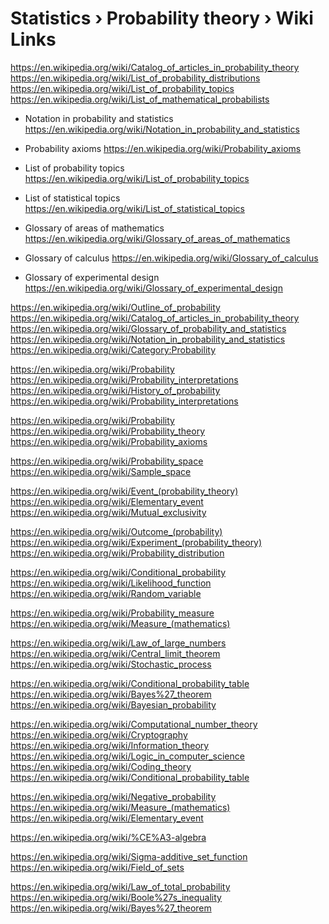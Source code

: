 # Statistics › Probability theory › Wiki Links

https://en.wikipedia.org/wiki/Catalog_of_articles_in_probability_theory
https://en.wikipedia.org/wiki/List_of_probability_distributions
https://en.wikipedia.org/wiki/List_of_probability_topics
https://en.wikipedia.org/wiki/List_of_mathematical_probabilists

- Notation in probability and statistics
  https://en.wikipedia.org/wiki/Notation_in_probability_and_statistics

- Probability axioms
  https://en.wikipedia.org/wiki/Probability_axioms

- List of probability topics
  https://en.wikipedia.org/wiki/List_of_probability_topics

- List of statistical topics
  https://en.wikipedia.org/wiki/List_of_statistical_topics

- Glossary of areas of mathematics
  https://en.wikipedia.org/wiki/Glossary_of_areas_of_mathematics

- Glossary of calculus
  https://en.wikipedia.org/wiki/Glossary_of_calculus

- Glossary of experimental design
  https://en.wikipedia.org/wiki/Glossary_of_experimental_design


https://en.wikipedia.org/wiki/Outline_of_probability
https://en.wikipedia.org/wiki/Catalog_of_articles_in_probability_theory
https://en.wikipedia.org/wiki/Glossary_of_probability_and_statistics
https://en.wikipedia.org/wiki/Notation_in_probability_and_statistics
https://en.wikipedia.org/wiki/Category:Probability

https://en.wikipedia.org/wiki/Probability
https://en.wikipedia.org/wiki/Probability_interpretations
https://en.wikipedia.org/wiki/History_of_probability
https://en.wikipedia.org/wiki/Probability_interpretations

https://en.wikipedia.org/wiki/Probability
https://en.wikipedia.org/wiki/Probability_theory
https://en.wikipedia.org/wiki/Probability_axioms

https://en.wikipedia.org/wiki/Probability_space
https://en.wikipedia.org/wiki/Sample_space

https://en.wikipedia.org/wiki/Event_(probability_theory)
https://en.wikipedia.org/wiki/Elementary_event
https://en.wikipedia.org/wiki/Mutual_exclusivity

https://en.wikipedia.org/wiki/Outcome_(probability)
https://en.wikipedia.org/wiki/Experiment_(probability_theory)
https://en.wikipedia.org/wiki/Probability_distribution

https://en.wikipedia.org/wiki/Conditional_probability
https://en.wikipedia.org/wiki/Likelihood_function
https://en.wikipedia.org/wiki/Random_variable

https://en.wikipedia.org/wiki/Probability_measure
https://en.wikipedia.org/wiki/Measure_(mathematics)

https://en.wikipedia.org/wiki/Law_of_large_numbers
https://en.wikipedia.org/wiki/Central_limit_theorem
https://en.wikipedia.org/wiki/Stochastic_process

https://en.wikipedia.org/wiki/Conditional_probability_table
https://en.wikipedia.org/wiki/Bayes%27_theorem
https://en.wikipedia.org/wiki/Bayesian_probability

https://en.wikipedia.org/wiki/Computational_number_theory
https://en.wikipedia.org/wiki/Cryptography
https://en.wikipedia.org/wiki/Information_theory
https://en.wikipedia.org/wiki/Logic_in_computer_science
https://en.wikipedia.org/wiki/Coding_theory
https://en.wikipedia.org/wiki/Conditional_probability_table


https://en.wikipedia.org/wiki/Negative_probability
https://en.wikipedia.org/wiki/Measure_(mathematics)
https://en.wikipedia.org/wiki/Elementary_event

https://en.wikipedia.org/wiki/%CE%A3-algebra

https://en.wikipedia.org/wiki/Sigma-additive_set_function
https://en.wikipedia.org/wiki/Field_of_sets

https://en.wikipedia.org/wiki/Law_of_total_probability
https://en.wikipedia.org/wiki/Boole%27s_inequality
https://en.wikipedia.org/wiki/Bayes%27_theorem
